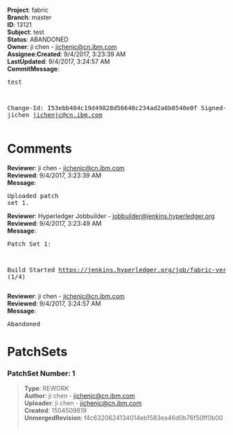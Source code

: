 <strong>Project</strong>: fabric</br><strong>Branch</strong>: master<br><strong>ID</strong>: 13121<br><strong>Subject</strong>: test<br><strong>Status</strong>: ABANDONED<br><strong>Owner</strong>: ji chen - jichenjc@cn.ibm.com<br><strong>Assignee</strong>:<strong>Created</strong>: 9/4/2017, 3:23:39 AM<br><strong>LastUpdated</strong>: 9/4/2017, 3:24:57 AM<br><strong>CommitMessage</strong>:<br><pre>test

Change-Id: I53ebb484c19d49828d56648c234ad2a6b0548e0f
Signed-off-by: jichen <jichenjc@cn.ibm.com>
</pre><h1>Comments</h1><strong>Reviewer</strong>: ji chen - jichenjc@cn.ibm.com<br><strong>Reviewed</strong>: 9/4/2017, 3:23:39 AM<br><strong>Message</strong>: <pre>Uploaded patch set 1.</pre><strong>Reviewer</strong>: Hyperledger Jobbuilder - jobbuilder@jenkins.hyperledger.org<br><strong>Reviewed</strong>: 9/4/2017, 3:23:49 AM<br><strong>Message</strong>: <pre>Patch Set 1:

Build Started https://jenkins.hyperledger.org/job/fabric-verify-z/12048/ (1/4)</pre><strong>Reviewer</strong>: ji chen - jichenjc@cn.ibm.com<br><strong>Reviewed</strong>: 9/4/2017, 3:24:57 AM<br><strong>Message</strong>: <pre>Abandoned</pre><h1>PatchSets</h1><h3>PatchSet Number: 1</h3><blockquote><strong>Type</strong>: REWORK<br><strong>Author</strong>: ji chen - jichenjc@cn.ibm.com<br><strong>Uploader</strong>: ji chen - jichenjc@cn.ibm.com<br><strong>Created</strong>: 1504509819<br><strong>UnmergedRevision</strong>: f4c6320624134014eb1583ea46d0b76f50ff0b00<br><br></blockquote>